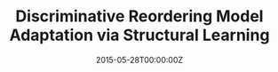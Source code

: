 ---
title: "Discriminative Reordering Model Adaptation via Structural Learning"
authors:
- Biao Zhang
- Jinsong Su
- Deyi Xiong
- Hong Duan
- Junfeng Yao
author_notes:
- 
- "通讯作者"
- 
- 
- 
date: "2015-05-28T00:00:00Z"
publishDate: "2025-05-28T13:12:13+00:00"
publication_types: [1）文本机器翻译]
publication: "**In Proc. of IJCAI 2015.** (CCF-A类)"
---
